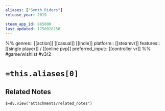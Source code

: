 ```yaml
---
aliases: ["Synth Riders"]
release_year: 2019

steam_app_id: 885000
last_updated: 1750028258
---
```

%%
genres:: [[action]] [[casual]] [[indie]]
platform:: [[steamvr]]
features:: [[single player]] / [[online pvp]]
preferred_input:: [[controller vr]]
%%
#game/wishlist
#v3/2

# `=this.aliases[0]`
## Related Notes
`$=dv.view("attachments/related_notes")`